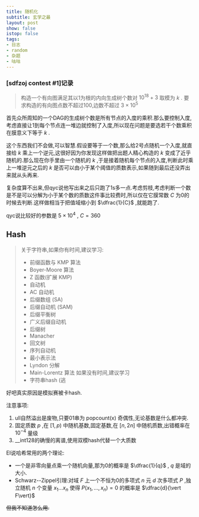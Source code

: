 ```yaml
---
title: 随机化
subtitle: 玄学之最
layout: post
show: false
istop: false
tags: 
- 日志
- random
- 杂题
- 咕咕
---
```


### [sdfzoj contest #1]记录

> 构造一个有向图满足其以1为根的内向生成树个数对 $10^18+3$ 取模为 $k$ .
> 要求构造的有向图点数不超过100,边数不超过 $3\times 10^5$

首先众所周知的一个DAG的生成树个数是所有节点的入度的乘积.那么要控制入度,考虑直接让1到每个节点连一堆边就控制了入度,所以现在问题是要选若干个数乘积在膜意义下等于 $k$ .

这个东西我们不会做,可以智慧.假设要等于一个数,那么给2号点随机一个入度,就直接给 $k$ 乘上一个逆元,这很好因为你发现这样做把出题人精心构造的 $k$ 变成了近乎随机的.那么现在你手里由一个随机的 $k$ ,于是接着随机每个节点的入度,判断此时乘上一堆逆元之后的 $k$ 是否可以由小于某个阈值的质数表示,如果随到最后还没弄出来就从头再来.

复杂度算不出来,但qyc说他写出来之后只跑了1s多一点.考虑剪枝,考虑判断一个数是不是可以分解为小于某个数的质数这件事比较费时,所以仅在它膜常数 $C$ 为0的时候去判断.这样做相当于把值域缩小到 $\dfrac{1}{C}$ ,就能跑了.

qyc说比较好的参数是 $5\times 10^4$ , $C=360$ 


## Hash

> 关于字符串,如果你有时间,建议学习:
> - 前缀函数与 KMP 算法
> - Boyer-Moore 算法
> - Z 函数(扩展 KMP)
> - 自动机
> - AC 自动机
> - 后缀数组 (SA)
> - 后缀自动机 (SAM)
> - 后缀平衡树
> - 广义后缀自动机
> - 后缀树
> - Manacher
> - 回文树
> - 序列自动机
> - 最小表示法
> - Lyndon 分解
> - Main-Lorentz 算法
> 如果没有时间,建议学习
> - 字符串hash
> (逃

好吧真实原因是模拟赛被卡hash.

注意事项:

1. ull自然溢出是废物,只要01串为 $\operatorname{popcount(x)}$ 奇偶性,无论基数是什么都冲突.
2. 固定质数 $p$ ,在 $[1,p)$ 中随机基数,固定基数,在 $[n,2n]$ 中随机质数,出错概率在 $10^{-4}$ 量级
3. __int128的确慢的离谱,使用双模hash代替一个大质数


EI说哈希常用的两个理论:

- 一个是非零向量点乘一个随机向量,那为0的概率是 $\dfrac{1}{q}$ , $q$ 是域的大小.
- Schwarz--Zippel引理:对域 $F$ 上一个不恒为0的多项式 $n$ 元 $d$ 次多项式 $P$ ,独立随机 $n$ 个变量 $x_1\ldots x_n$ 使得 $P(x_1,\ldots,x_n)=0$ 的概率是 $\dfrac{d}{\vert F\vert}$

~~但我不知道怎么用.~~